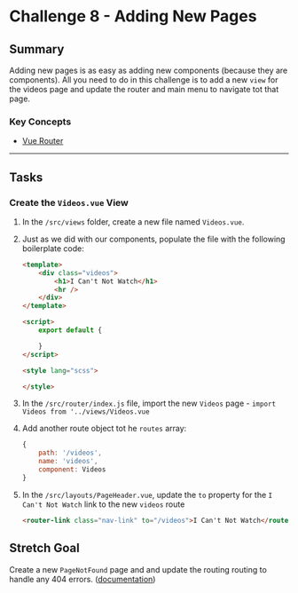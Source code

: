 # Challenge 8 - Adding New Pages

## Summary

Adding new pages is as easy as adding new components (because they are components). All you need to do in this challenge is to add a new `view` for the videos page and update the router and main menu to navigate tot that page.

### Key Concepts

- [Vue Router](https://router.vuejs.org/guide/)

---

## Tasks

### Create the `Videos.vue` View

1. In the `/src/views` folder, create a new file named `Videos.vue`.
2. Just as we did with our components, populate the file with the following boilerplate code:

    ```html
    <template>
        <div class="videos">
            <h1>I Can't Not Watch</h1>
            <hr />
        </div>
    </template>

    <script>
        export default {

        }
    </script>

    <style lang="scss">

    </style>
    ```

3. In the `/src/router/index.js` file, import the new `Videos` page - `import Videos from '../views/Videos.vue`
4. Add another route object tot he `routes` array:

    ```js
    {
        path: '/videos',
        name: 'videos',
        component: Videos
    }
    ```

5. In the `/src/layouts/PageHeader.vue`, update the `to` property for the `I Can't Not Watch` link to the new `videos` route

    ```html
    <router-link class="nav-link" to="/videos">I Can't Not Watch</router-link>
    ```

## Stretch Goal

Create a new `PageNotFound` page and and update the routing routing to handle any 404 errors. ([documentation](https://router.vuejs.org/guide/essentials/dynamic-matching.html#catch-all-404-not-found-route))
